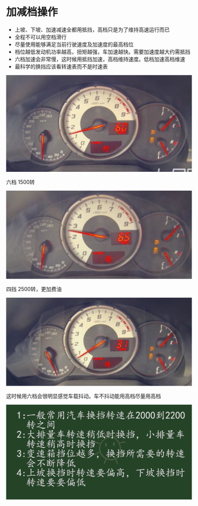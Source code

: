# 加减档操作

* 上坡、下坡、加速减速全都用抵挡，高档只是为了维持高速运行而已
* 全程不可以用空档滑行
* 尽量使用能够满足当前行驶速度及加速度的最高档位
* 档位越低发动机功率越高，扭矩越强，车加速越快。需要加速度越大约需抵挡
* 六档加速会非常慢，这时候用抵挡加速，高档维持速度。低档加速高档维速
* 最科学的换挡应该看转速表而不是时速表


![1544793689862.png](image/1544793689862.png)

六档 1500转


![1544793702183.png](image/1544793702183.png)

四挡 2500转，更加费油

![1544793736576.png](image/1544793736576.png)

这时候用六档会很明显感觉车载抖动。车不抖动能用高档尽量用高档

![1544795112822.png](image/1544795112822.png)
